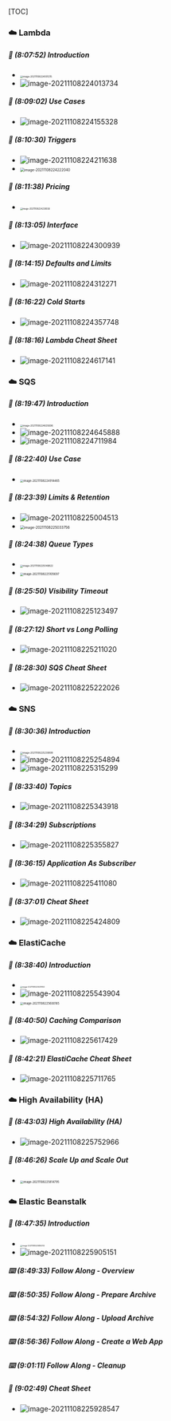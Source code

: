 [TOC]

### ☁️ Lambda

##### 🎤 (8:07:52) Introduction

- <img src="https://tva1.sinaimg.cn/large/008i3skNly1gw84eddjmqj318m0soada.jpg" alt="image-20211108224001215" style="zoom:33%;" />
- ![image-20211108224013734](https://tva1.sinaimg.cn/large/008i3skNly1gw84elbmugj31eb0u0q81.jpg)

##### 🎤 (8:09:02) Use Cases

- ![image-20211108224155328](https://tva1.sinaimg.cn/large/008i3skNly1gw84gd8fjyj31l90u0wl4.jpg)

##### 🎤 (8:10:30) Triggers

- ![image-20211108224211638](https://tva1.sinaimg.cn/large/008i3skNly1gw84goaxzej318z0u0n1b.jpg)
- <img src="https://tva1.sinaimg.cn/large/008i3skNly1gw84gtgo24j311g0u0adw.jpg" alt="image-20211108224222040" style="zoom:50%;" />

##### 🎤 (8:11:38) Pricing

- <img src="https://tva1.sinaimg.cn/large/008i3skNly1gw84h3s3vkj31nn0u0q78.jpg" alt="image-20211108224238558" style="zoom:30%;" />

##### 🎤 (8:13:05) Interface

- ![image-20211108224300939](https://tva1.sinaimg.cn/large/008i3skNly1gw84hhwu1oj31i80u043m.jpg)

##### 🎤 (8:14:15) Defaults and Limits

- ![image-20211108224312271](https://tva1.sinaimg.cn/large/008i3skNly1gw84houll7j31gj0u0jw8.jpg)

##### 🎤 (8:16:22) Cold Starts

- ![image-20211108224357748](https://tva1.sinaimg.cn/large/008i3skNly1gw84ihhw0cj31eb0u0dn4.jpg)

##### 📓 (8:18:16) Lambda Cheat Sheet

- ![image-20211108224617141](https://tva1.sinaimg.cn/large/008i3skNly1gw84kwlrl5j31hr0u0thd.jpg)



### ☁️ SQS

##### 🎤 (8:19:47) Introduction

- <img src="https://tva1.sinaimg.cn/large/008i3skNly1gw84l7q0rjj31k40oy78b.jpg" alt="image-20211108224635696" style="zoom:33%;" />
- ![image-20211108224645888](https://tva1.sinaimg.cn/large/008i3skNly1gw84lf8kqoj31fl0u0n2t.jpg)
- ![image-20211108224711984](https://tva1.sinaimg.cn/large/008i3skNly1gw84lusug6j31fl0u079o.jpg)

##### 🎤 (8:22:40) Use Case

- <img src="https://tva1.sinaimg.cn/large/008i3skNly1gw84nyzpqzj31bk0u0wiv.jpg" alt="image-20211108224914465" style="zoom:40%;" />

##### 🎤 (8:23:39) Limits & Retention

- ![image-20211108225004513](https://tva1.sinaimg.cn/large/008i3skNly1gw84ouel86j31mh0u0jvj.jpg)
- <img src="https://tva1.sinaimg.cn/large/008i3skNly1gw84pcn3n2j31ey0u0wio.jpg" alt="image-20211108225033756" style="zoom:50%;" />

##### 🎤 (8:24:38) Queue Types

- <img src="https://tva1.sinaimg.cn/large/008i3skNly1gw84pm01rnj31g70u0q79.jpg" alt="image-20211108225048822" style="zoom:33%;" />
- <img src="https://tva1.sinaimg.cn/large/008i3skNly1gw84pwb2h9j31mi0u0q6t.jpg" alt="image-20211108225105697" style="zoom:40%;" />

##### 🎤 (8:25:50) Visibility Timeout

- ![image-20211108225123497](https://tva1.sinaimg.cn/large/008i3skNly1gw84q7k4tpj31iq0u0gsl.jpg)

##### 🎤 (8:27:12) Short vs Long Polling

- ![image-20211108225211020](https://tva1.sinaimg.cn/large/008i3skNly1gw84r1izcnj31fe0u0wkz.jpg)

##### 📓 (8:28:30) SQS Cheat Sheet

- ![image-20211108225222026](https://tva1.sinaimg.cn/large/008i3skNly1gw84r83epgj31ih0u048l.jpg)



### ☁️ SNS

##### 🎤 (8:30:36) Introduction

- <img src="https://tva1.sinaimg.cn/large/008i3skNly1gw84rj9mkaj31nk0oytcp.jpg" alt="image-20211108225239899" style="zoom:33%;" />
- ![image-20211108225254894](https://tva1.sinaimg.cn/large/008i3skNly1gw84rsn1m3j31i20u07aj.jpg)
- ![image-20211108225315299](https://tva1.sinaimg.cn/large/008i3skNly1gw84s5hikjj31f50u0wjh.jpg)

##### 🎤 (8:33:40) Topics

- ![image-20211108225343918](https://tva1.sinaimg.cn/large/008i3skNly1gw84sn6b9hj31ha0u0tdp.jpg)

##### 🎤 (8:34:29) Subscriptions

- ![image-20211108225355827](https://tva1.sinaimg.cn/large/008i3skNly1gw84sv1oqmj31id0u0jwr.jpg)

##### 🎤 (8:36:15) Application As Subscriber

- ![image-20211108225411080](https://tva1.sinaimg.cn/large/008i3skNly1gw84t4cpj8j31he0u0gr7.jpg)

##### 📓 (8:37:01) Cheat Sheet

- ![image-20211108225424809](https://tva1.sinaimg.cn/large/008i3skNly1gw84tcvh1zj31mp0u07c3.jpg)



### ☁️ ElastiCache

##### 🎤 (8:38:40) Introduction

- <img src="https://tva1.sinaimg.cn/large/008i3skNly1gw84uiigepj30ue0oqtas.jpg" alt="image-20211108225531853" style="zoom:25%;" />
- ![image-20211108225543904](https://tva1.sinaimg.cn/large/008i3skNly1gw84uqjc9pj31jw0u00yg.jpg)
- <img src="https://tva1.sinaimg.cn/large/008i3skNly1gw84v1p80mj31ma0u0dlq.jpg" alt="image-20211108225600165" style="zoom:40%;" />

##### 🎤 (8:40:50) Caching Comparison

- ![image-20211108225617429](https://tva1.sinaimg.cn/large/008i3skNly1gw84vb21thj31ex0u00yp.jpg)

##### 📓 (8:42:21) ElastiCache Cheat Sheet

- ![image-20211108225711765](https://tva1.sinaimg.cn/large/008i3skNly1gw84w96tmwj31ug0pegrj.jpg)



### ☁️ High Availability (HA)

##### 🎤 (8:43:03) High Availability (HA)

- ![image-20211108225752966](https://tva1.sinaimg.cn/large/008i3skNly1gw84wz0av9j31k10u0n5i.jpg)

##### 🎤 (8:46:26) Scale Up and Scale Out

- <img src="https://tva1.sinaimg.cn/large/008i3skNly1gw84xci4r4j31cv0u0te2.jpg" alt="image-20211108225814795" style="zoom:40%;" />



### ☁️ Elastic Beanstalk

##### 🎤 (8:47:35) Introduction

- <img src="https://tva1.sinaimg.cn/large/008i3skNly1gw84xyigdwj31440pamzv.jpg" alt="image-20211108225850312" style="zoom:25%;" />
- ![image-20211108225905151](https://tva1.sinaimg.cn/large/008i3skNly1gw84y7wxvwj31ig0u0n3j.jpg)

##### ⌨️ (8:49:33) Follow Along - Overview



##### ⌨️ (8:50:35) Follow Along - Prepare Archive



##### ⌨️ (8:54:32) Follow Along - Upload Archive



##### ⌨️ (8:56:36) Follow Along - Create a Web App



##### ⌨️ (9:01:11) Follow Along - Cleanup



##### 📓 (9:02:49) Cheat Sheet

- ![image-20211108225928547](https://tva1.sinaimg.cn/large/008i3skNly1gw84ymj2h2j31ui0own3c.jpg)



##### 
